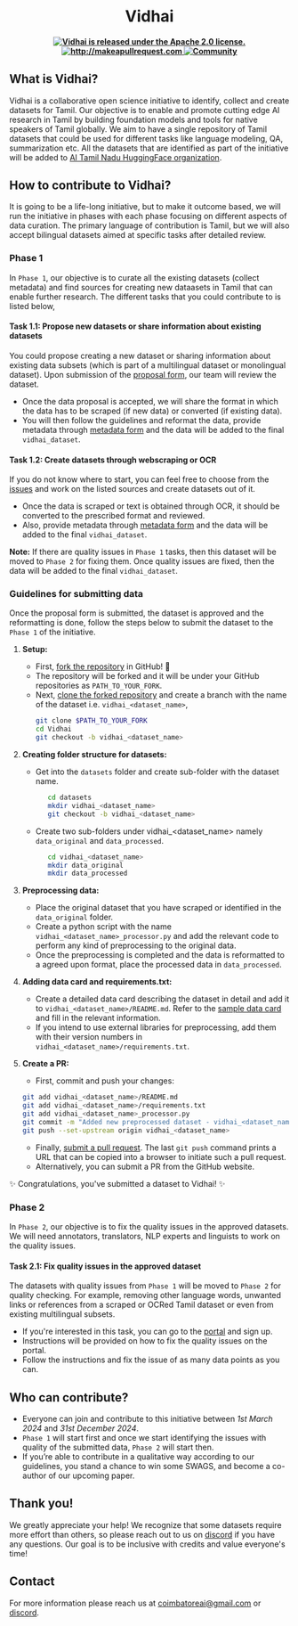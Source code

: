 <div align="center">
<h1> Vidhai </h1>
</div>


<h4 align="center">
  <a href="https://github.com/aicbe/Vidhai/blob/main/LICENSE">
    <img src="https://img.shields.io/badge/License-Apache_2.0-blue.svg" alt="Vidhai is released under the Apache 2.0 license." />
  </a>
  <a href="http://makeapullrequest.com">
    <img src="https://img.shields.io/badge/PRs-welcome-brightgreen.svg?style=flat-square" alt="http://makeapullrequest.com" />
  </a>
  <a href="https://discord.gg/ThhDSX8nEu">
    <img src="https://img.shields.io/badge/Discord-Community-orange" alt="Community" />
  </a>
</h4>

## What is Vidhai?
Vidhai is a collaborative open science initiative to identify, collect and create datasets for Tamil. Our objective is to enable and promote cutting edge AI research in Tamil by building foundation models and tools for native speakers of Tamil globally. We aim to have a single repository of Tamil datasets that could be used for different tasks like language modeling, QA, summarization etc.
All the datasets that are identified as part of the initiative will be added to [AI Tamil Nadu HuggingFace organization](https://huggingface.co/aitamilnadu).

## How to contribute to Vidhai?
It is going to be a life-long initiative, but to make it outcome based, we will run the initiative in phases with each phase focusing on different aspects of data curation. The primary language of contribution is Tamil, but we will also accept bilingual datasets aimed at specific tasks after detailed review.

### Phase 1
In `Phase 1`, our objective is to curate all the existing datasets (collect metadata) and find sources for creating new dataasets in Tamil that can enable further research. The different tasks that you could contribute to is listed below,

#### Task 1.1: Propose new datasets or share information about existing datasets 
You could propose creating a new dataset or sharing information about existing data subsets (which is part of a multilingual dataset or monolingual dataset). Upon submission of the [proposal form](https://forms.gle/uprWQiwEGzoDKwLq5), our team will review the dataset. 
- Once the data proposal is accepted, we will share the format in which the data has to be scraped (if new data) or converted (if existing data).
- You will then follow the guidelines and reformat the data, provide metadata through [metadata form](https://forms.gle/27MiJrjdzjQ3Qjwe9) and the data will be added to the final `vidhai_dataset`.

#### Task 1.2: Create datasets through webscraping or OCR
If you do not know where to start, you can feel free to choose from the [issues](https://github.com/aicbe/Vidhai/issues) and work on the listed sources and create datasets out of it.
- Once the data is scraped or text is obtained through OCR, it should be converted to the prescribed format and reviewed.
- Also, provide metadata through [metadata form](https://forms.gle/27MiJrjdzjQ3Qjwe9) and the data will be added to the final `vidhai_dataset`.

**Note:** If there are quality issues in `Phase 1` tasks, then this dataset will be moved to `Phase 2` for fixing them. Once quality issues are fixed, then the data will be added to the final `vidhai_dataset`.

### Guidelines for submitting data
Once the proposal form is submitted, the dataset is approved and the reformatting is done, follow the steps below to submit the dataset to the `Phase 1` of the initiative.

1. **Setup:**
   - First, [fork the repository](https://docs.github.com/en/github/getting-started-with-github/fork-a-repo) in GitHub! :fork_and_knife:
   - The repository will be forked and it will be under your GitHub repositories as `PATH_TO_YOUR_FORK`.
   - Next, [clone the forked repository](https://docs.github.com/en/github/creating-cloning-and-archiving-repositories/cloning-a-repository) and create a branch with the name of the dataset i.e.       `vidhai_<dataset_name>`,
      ```bash
      git clone $PATH_TO_YOUR_FORK
      cd Vidhai
      git checkout -b vidhai_<dataset_name>
      ```
2. **Creating folder structure for datasets:**
   - Get into the `datasets` folder and create sub-folder with the dataset name.
     ```bash
        cd datasets
        mkdir vidhai_<dataset_name>
        git checkout -b vidhai_<dataset_name>
      ```
   - Create two sub-folders under vidhai_<dataset_name> namely `data_original` and `data_processed`. 
     ```bash
        cd vidhai_<dataset_name>
        mkdir data_original
        mkdir data_processed
     ```
3. **Preprocessing data:**
   - Place the original dataset that you have scraped or identified in the `data_original` folder.
   - Create a python script with the name `vidhai_<dataset_name>_processor.py` and add the relevant code to perform any kind of preprocessing to the original data.
   - Once the preprocessing is completed and the data is reformatted to a agreed upon format, place the processed data in `data_processed`.
     
4. **Adding data card and requirements.txt:**
   - Create a detailed data card describing the dataset in detail and add it to `vidhai_<dataset_name>/README.md`. Refer to the [sample data card]() and fill in the relevant information.
   - If you intend to use external libraries for preprocessing, add them with their version numbers in `vidhai_<dataset_name>/requirements.txt`.
   
5. **Create a PR:**
   - First, commit and push your changes:
    ```bash
    git add vidhai_<dataset_name>/README.md
    git add vidhai_<dataset_name>/requirements.txt
    git add vidhai_<dataset_name>_processor.py
    git commit -m "Added new preprocessed dataset - vidhai_<dataset_name>"
    git push --set-upstream origin vidhai_<dataset_name>
    ```
    - Finally, [submit a pull request](https://docs.github.com/en/github/collaborating-with-issues-and-pull-requests/creating-a-pull-request). The last `git push` command prints a URL that can         be copied into a browser to initiate such a pull request.
    - Alternatively, you can submit a PR from the GitHub website. 
  
:sparkles: Congratulations, you've submitted a dataset to Vidhai! :sparkles:

### Phase 2
In `Phase 2`, our objective is to fix the quality issues in the approved datasets. We will need annotators, translators, NLP experts and linguists to work on the quality issues.

#### Task 2.1: Fix quality issues in the approved dataset
The datasets with quality issues from `Phase 1` will be moved to `Phase 2` for quality checking. For example, removing other language words, unwanted links or references from a scraped or OCRed Tamil dataset or even from existing multilingual subsets.
- If you're interested in this task, you can go to the [portal]() and sign up.
- Instructions will be provided on how to fix the quality issues on the portal.
- Follow the instructions and fix the issue of as many data points as you can.

## Who can contribute?
- Everyone can join and contribute to this initiative between _1st March 2024_ and _31st December 2024_.
- `Phase 1` will start first and once we start identifying the issues with quality of the submitted data, `Phase 2` will start then.
- If you’re able to contribute in a qualitative way according to our guidelines, you stand a chance to win some SWAGS, and become a co-author of our upcoming paper.

## Thank you! 
We greatly appreciate your help! We recognize that some datasets require more effort than others, so please reach out to us on [discord](https://discord.gg/ErRBRCsK) if you have any questions. Our goal is to be inclusive with credits and value everyone's time!

## Contact
For more information please reach us at coimbatoreai@gmail.com or [discord](https://discord.gg/ErRBRCsK).
